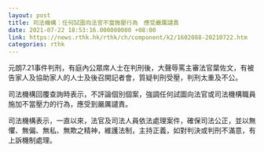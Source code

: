 ```yaml
---
layout: post
title: 司法機構：任何試圖向法官不當施壓行為　應受嚴厲譴責
date: 2021-07-22 18:53:16.000000000 +08:00
link: https://news.rthk.hk/rthk/ch/component/k2/1602088-20210722.htm
categories: rthk
---
```


元朗7.21事件判刑，有庭內公眾席人士在判刑後，大聲辱罵主審法官葉佐文，有被告家人及協助家人的人士及後召開記者會，質疑判刑受壓，判刑太重及不公。

司法機構回覆查詢時表示，不評論個別個案，強調任何試圖向法官或司法機構職員施加不當壓力的行為，應受到嚴厲譴責。

司法機構表示，一直以來，法官及司法人員依法處理案件，確保司法公正，並以無懼、無偏、無私、無欺之精神，維護法制，主持正義，如對判決或判刑不滿意，有上訴機制處理。

